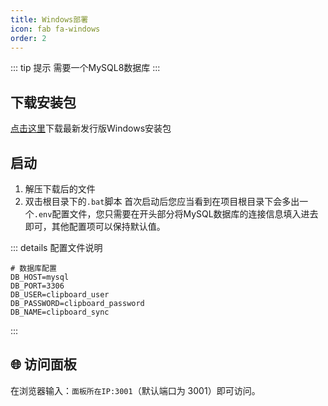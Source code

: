 ```yaml
---
title: Windows部署
icon: fab fa-windows
order: 2
---
```


::: tip 提示
需要一个MySQL8数据库
:::

## 下载安装包
[点击这里](https://github.com/SClipBoard/ClipBoard/releases)下载最新发行版Windows安装包

## 启动
1. 解压下载后的文件
2. 双击根目录下的`.bat`脚本
首次启动后您应当看到在项目根目录下会多出一个`.env`配置文件，您只需要在开头部分将MySQL数据库的连接信息填入进去即可，其他配置项可以保持默认值。

::: details 配置文件说明
```env
# 数据库配置
DB_HOST=mysql
DB_PORT=3306
DB_USER=clipboard_user
DB_PASSWORD=clipboard_password
DB_NAME=clipboard_sync
```
:::

## 🌐 访问面板

在浏览器输入：`面板所在IP:3001`（默认端口为 3001）即可访问。
